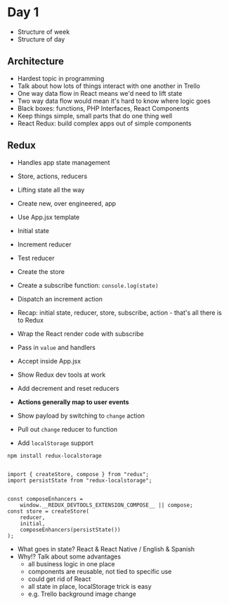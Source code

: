 # Day 1

- Structure of week
- Structure of day

## Architecture

- Hardest topic in programming
- Talk about how lots of things interact with one another in Trello
- One way data flow in React means we'd need to lift state
- Two way data flow would mean it's hard to know where logic goes
- Black boxes: functions, PHP Interfaces, React Components
- Keep things simple, small parts that do one thing well
- React Redux: build complex apps out of simple components

## Redux
- Handles app state management
- Store, actions, reducers
- Lifting state all the way

- Create new, over engineered, app
- Use App.jsx template
- Initial state
- Increment reducer
- Test reducer
- Create the store
- Create a subscribe function: `console.log(state)`
- Dispatch an increment action
- Recap: initial state, reducer, store, subscribe, action - that's all there is to Redux

- Wrap the React render code with subscribe
- Pass in `value` and handlers
- Accept inside App.jsx
- Show Redux dev tools at work
- Add decrement and reset reducers
- **Actions generally map to user events**
- Show payload by switching to `change` action
- Pull out `change` reducer to function

- Add `localStorage` support

```
npm install redux-localstorage


import { createStore, compose } from "redux";
import persistState from "redux-localstorage";


const composeEnhancers =
    window.__REDUX_DEVTOOLS_EXTENSION_COMPOSE__ || compose;
const store = createStore(
    reducer,
    initial,
    composeEnhancers(persistState())
);
```

- What goes in state? React & React Native / English & Spanish
- Why!? Talk about some advantages
    - all business logic in one place
    - components are reusable, not tied to specific use
    - could get rid of React
    - all state in place, localStorage trick is easy
    - e.g. Trello background image change
